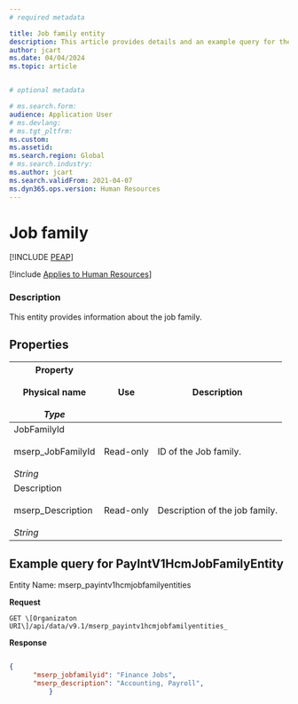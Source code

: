 ```yaml
---
# required metadata

title: Job family entity
description: This article provides details and an example query for the Job family entity in Dynamics 365 Human Resources.
author: jcart
ms.date: 04/04/2024
ms.topic: article


# optional metadata

# ms.search.form: 
audience: Application User
# ms.devlang: 
# ms.tgt_pltfrm: 
ms.custom: 
ms.assetid: 
ms.search.region: Global
# ms.search.industry: 
ms.author: jcart
ms.search.validFrom: 2021-04-07
ms.dyn365.ops.version: Human Resources
---
```


# Job family

[!INCLUDE [PEAP](../includes/peap-1.md)]

[!include [Applies to Human Resources](../includes/applies-to-hr.md)]

### Description
This entity provides information about the job family. 

## Properties

| **Property**<br><br>Physical name<br><br>_Type_ | **Use** | **Description** |
| --- | --- | --- |
| JobFamilyId<br><br>mserp_JobFamilyId<br><br>*String* | Read-only | ID of the Job family. |
| Description<br><br>mserp_Description<br><br>*String* | Read-only | Description of the job family. |

## Example query for PayIntV1HcmJobFamilyEntity

Entity Name: mserp_payintv1hcmjobfamilyentities

**Request**

```http
GET \[Organizaton URI\]/api/data/v9.1/mserp_payintv1hcmjobfamilyentities_
```

**Response**

```json

{  
      "mserp_jobfamilyid": "Finance Jobs",  
      "mserp_description": "Accounting, Payroll",  
          }

```
